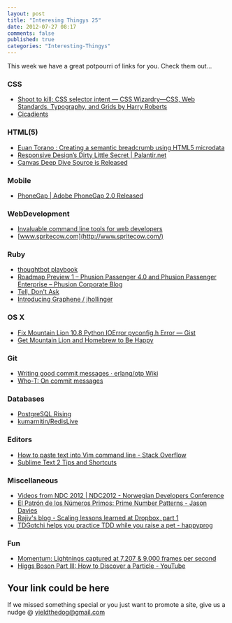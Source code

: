 ```yaml
---
layout: post
title: "Interesing Thingys 25"
date: 2012-07-27 08:17
comments: false
published: true
categories: "Interesting-Thingys"
---
```

This week we have a great potpourri of links for you. Check them out…
<!-- More -->
### CSS
- [Shoot to kill; CSS selector intent — CSS Wizardry—CSS, Web Standards, Typography, and Grids by Harry Roberts](http://csswizardry.com/2012/07/shoot-to-kill-css-selector-intent/)
- [Cicadients](http://meyerweb.com/eric/css/tests/circadients.html)

### HTML(5)
- [Euan Torano : Creating a semantic breadcrumb using HTML5 microdata](http://coderwall.com/p/p0nvjw?i=5&p=1&q=)
- [Responsive Design’s Dirty Little Secret | Palantir.net](http://palantir.net/blog/responsive-design-s-dirty-little-secret)
- [Canvas Deep Dive Source is Released](http://joshondesign.com/2012/07/24/deepdivegithub)

### Mobile
- [PhoneGap | Adobe PhoneGap 2.0 Released](http://phonegap.com/2012/07/20/adobe-phonegap-2-0-released.md//)

### WebDevelopment
- [Invaluable command line tools for web developers](http://www.coderholic.com/invaluable-command-line-tools-for-web-developers/)
- [www.spritecow.com](http://www.spritecow.com/)

### Ruby
- [thoughtbot playbook](http://playbook.thoughtbot.com/)
- [Roadmap Preview 1 – Phusion Passenger 4.0 and Phusion Passenger Enterprise – Phusion Corporate Blog](http://blog.phusion.nl/2012/07/24/roadmap-preview-1-phusion-passenger-4-0-and-phusion-passenger-enterprise/)
- [Tell, Don&#39;t Ask](http://robots.thoughtbot.com/post/27572137956/tell-dont-ask)
- [Introducing Graphene / jhollinger](http://jordanhollinger.com/2012/07/23/introducing-graphene)

### OS X
- [Fix Mountain Lion 10.8 Python IOError pyconfig.h Error — Gist](https://gist.github.com/3181811)
- [Get Mountain Lion and Homebrew to Be Happy](https://gist.github.com/3182604)

### Git
- [Writing good commit messages · erlang/otp Wiki](https://github.com/erlang/otp/wiki/Writing-good-commit-messages)
- [Who-T: On commit messages](http://who-t.blogspot.co.at/2009/12/on-commit-messages.html)

### Databases
- [PostgreSQL Rising](http://wekeroad.com/2012/07/19/postgresql-rising)
- [kumarnitin/RedisLive](https://github.com/kumarnitin/RedisLive)

### Editors
- [How to paste text into Vim command line - Stack Overflow](http://stackoverflow.com/questions/3997078/how-to-paste-text-into-vim-command-line/3997110#3997110)
- [Sublime Text 2 Tips and Shortcuts](http://robdodson.me/blog/2012/06/23/sublime-text-2-tips-and-shortcuts/)

### Miscellaneous
- [Videos from NDC 2012 | NDC2012 - Norwegian Developers Conference](http://www.ndcoslo.com/Article/News/2012video)
- [El Patrón de los Números Primos: Prime Number Patterns - Jason Davies](http://www.jasondavies.com/primos/)
- [Rajiv&#39;s blog - Scaling lessons learned at Dropbox, part 1](http://eranki.tumblr.com/post/27076431887/scaling-lessons-learned-at-dropbox-part-1)
- [TDGotchi helps you practice TDD while you raise a pet - happyprog](http://www.happyprog.com/tdgotchi/)

### Fun
- [Momentum: Lightnings captured at 7,207 &amp; 9,000 frames per second](http://www.alexandrosmaragos.com/2012/07/lightning-captured-at-7207-frames-per.html)
- [Higgs Boson Part III: How to Discover a Particle - YouTube](http://www.youtube.com/watch?v=6guXMfg88Z8&feature=em-uploademail)

## Your link could be here
If we missed something special or you just want to promote a site, give us a nudge @ <a href='&#109;&#97;&#105;&#108;t&#111;&#58;%7&#57;&#105;eld&#116;%68%65do%67&#64;gmail&#37;2&#69;c&#37;6&#70;m'>y&#105;eldt&#104;&#101;dog&#64;&#103;mail&#46;&#99;&#111;m</a>

